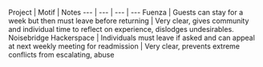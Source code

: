 
Project | Motif | Notes
--- | --- | --- | ---
Fuenza | Guests can stay for a week but then must leave before returning | Very clear, gives community and individual time to reflect on experience, dislodges undesirables.
Noisebridge Hackerspace | Individuals must leave if asked and can appeal at next weekly meeting for readmission | Very clear, prevents extreme conflicts from escalating, abuse 
